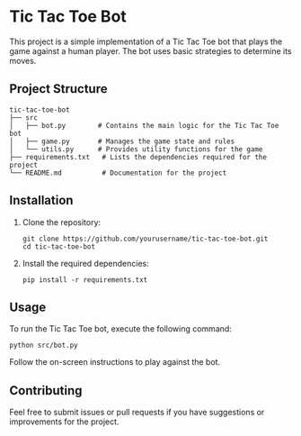 # Tic Tac Toe Bot

This project is a simple implementation of a Tic Tac Toe bot that plays the game against a human player. The bot uses basic strategies to determine its moves.

## Project Structure

```
tic-tac-toe-bot
├── src
│   ├── bot.py        # Contains the main logic for the Tic Tac Toe bot
│   ├── game.py       # Manages the game state and rules
│   └── utils.py      # Provides utility functions for the game
├── requirements.txt   # Lists the dependencies required for the project
└── README.md          # Documentation for the project
```

## Installation

1. Clone the repository:
   ```
   git clone https://github.com/yourusername/tic-tac-toe-bot.git
   cd tic-tac-toe-bot
   ```

2. Install the required dependencies:
   ```
   pip install -r requirements.txt
   ```

## Usage

To run the Tic Tac Toe bot, execute the following command:

```
python src/bot.py
```

Follow the on-screen instructions to play against the bot.

## Contributing

Feel free to submit issues or pull requests if you have suggestions or improvements for the project.